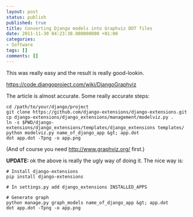 ```yaml
---
layout: post
status: publish
published: true
title: Converting Django models into Graphviz DOT files
date: 2011-11-30 04:23:38.000000000 +01:00
categories:
- Software
tags: []
comments: []
---
```

This was really easy and the result is really good-lookin.

<a href="https://code.djangoproject.com/wiki/DjangoGraphviz">https://code.djangoproject.com/wiki/DjangoGraphviz</a>

The article is almost accurate. Some really accurate steps:

```
cd /path/to/your/django/project
git clone https://github.com/django-extensions/django-extensions.git
cp django-extensions/django_extensions/management/modelviz.py . 
ln -s $PWD/django-extensions/django_extensions/templates/django_extensions templates/ 
python modelviz.py name_of_django_app &gt; app.dot
dot app.dot -Tpng -o app.png
```

(And of course you need <a href="http://www.graphviz.org/">http://www.graphviz.org/</a> first.)

<strong>UPDATE: </strong>ok the above is really the ugly way of doing it. The nice way is:


```
# Install django-extensions 
pip install django-extensions

# In settings.py add django_extensions INSTALLED_APPS

# Generate graph
python manage.py graph_models name_of_django_app &gt; app.dot
dot app.dot -Tpng -o app.png
```

